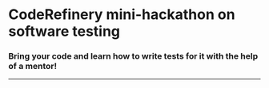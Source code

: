 # CodeRefinery mini-hackathon on software testing

### Bring your code and learn how to write tests for it with the help of a mentor!

---
